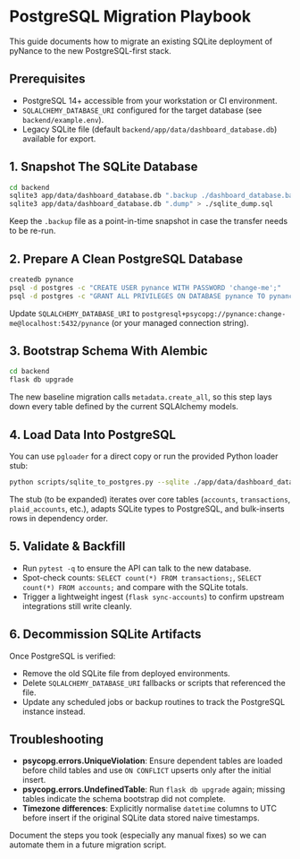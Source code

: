 # PostgreSQL Migration Playbook

This guide documents how to migrate an existing SQLite deployment of pyNance to the new PostgreSQL-first stack.

## Prerequisites

- PostgreSQL 14+ accessible from your workstation or CI environment.
- `SQLALCHEMY_DATABASE_URI` configured for the target database (see `backend/example.env`).
- Legacy SQLite file (default `backend/app/data/dashboard_database.db`) available for export.

## 1. Snapshot The SQLite Database

```bash
cd backend
sqlite3 app/data/dashboard_database.db ".backup ./dashboard_database.backup"
sqlite3 app/data/dashboard_database.db ".dump" > ./sqlite_dump.sql
```

Keep the `.backup` file as a point-in-time snapshot in case the transfer needs to be re-run.

## 2. Prepare A Clean PostgreSQL Database

```bash
createdb pynance
psql -d postgres -c "CREATE USER pynance WITH PASSWORD 'change-me';"
psql -d postgres -c "GRANT ALL PRIVILEGES ON DATABASE pynance TO pynance;"
```

Update `SQLALCHEMY_DATABASE_URI` to `postgresql+psycopg://pynance:change-me@localhost:5432/pynance` (or your managed connection string).

## 3. Bootstrap Schema With Alembic

```bash
cd backend
flask db upgrade
```

The new baseline migration calls `metadata.create_all`, so this step lays down every table defined by the current SQLAlchemy models.

## 4. Load Data Into PostgreSQL

You can use `pgloader` for a direct copy or run the provided Python loader stub:

```bash
python scripts/sqlite_to_postgres.py --sqlite ./app/data/dashboard_database.db --dsn postgresql+psycopg://pynance:change-me@localhost:5432/pynance
```

The stub (to be expanded) iterates over core tables (`accounts`, `transactions`, `plaid_accounts`, etc.), adapts SQLite types to PostgreSQL, and bulk-inserts rows in dependency order.

## 5. Validate & Backfill

- Run `pytest -q` to ensure the API can talk to the new database.
- Spot-check counts: `SELECT count(*) FROM transactions;`, `SELECT count(*) FROM accounts;` and compare with the SQLite totals.
- Trigger a lightweight ingest (`flask sync-accounts`) to confirm upstream integrations still write cleanly.

## 6. Decommission SQLite Artifacts

Once PostgreSQL is verified:

- Remove the old SQLite file from deployed environments.
- Delete `SQLALCHEMY_DATABASE_URI` fallbacks or scripts that referenced the file.
- Update any scheduled jobs or backup routines to track the PostgreSQL instance instead.

## Troubleshooting

- **psycopg.errors.UniqueViolation**: Ensure dependent tables are loaded before child tables and use `ON CONFLICT` upserts only after the initial insert.
- **psycopg.errors.UndefinedTable**: Run `flask db upgrade` again; missing tables indicate the schema bootstrap did not complete.
- **Timezone differences**: Explicitly normalise `datetime` columns to UTC before insert if the original SQLite data stored naive timestamps.

Document the steps you took (especially any manual fixes) so we can automate them in a future migration script.
